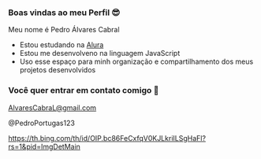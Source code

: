 ### Boas vindas ao meu Perfil 😎

Meu nome é Pedro Álvares Cabral

- Estou estudando na [Alura](https://www.alura.com.br)
- Estou me desenvolveno na linguagem JavaScript
- Uso esse espaço para minh organização e compartilhamento dos meus projetos desenvolvidos

### Você quer entrar em contato comigo 👀

AlvaresCabraL@gmail.com

@PedroPortugas123

https://th.bing.com/th/id/OIP.bc86FeCxfqV0KJLkriILSgHaFl?rs=1&pid=ImgDetMain
